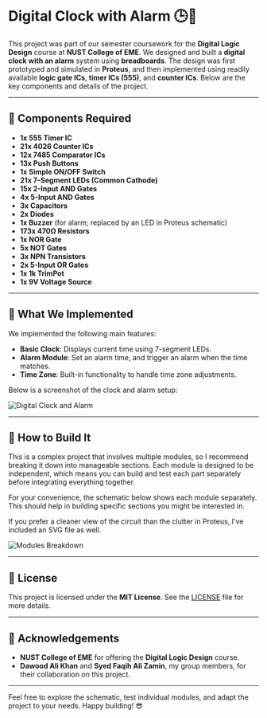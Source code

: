 # Digital Clock with Alarm 🕒🔔

This project was part of our semester coursework for the **Digital Logic Design** course at **NUST College of EME**. We designed and built a **digital clock with an alarm** system using **breadboards**. The design was first prototyped and simulated in **Proteus**, and then implemented using readily available **logic gate ICs**, **timer ICs (555)**, and **counter ICs**. Below are the key components and details of the project.

---

## 🔧 Components Required

- **1x 555 Timer IC**  
- **21x 4026 Counter ICs**  
- **12x 7485 Comparator ICs**  
- **13x Push Buttons**  
- **1x Simple ON/OFF Switch**  
- **21x 7-Segment LEDs (Common Cathode)**  
- **15x 2-Input AND Gates**  
- **4x 5-Input AND Gates**  
- **3x Capacitors**  
- **2x Diodes**  
- **1x Buzzer** (for alarm; replaced by an LED in Proteus schematic)  
- **173x 470Ω Resistors**  
- **1x NOR Gate**  
- **5x NOT Gates**  
- **3x NPN Transistors**  
- **2x 5-Input OR Gates**  
- **1x 1k TrimPot**  
- **1x 9V Voltage Source**

---

## 🎯 What We Implemented

We implemented the following main features:
- **Basic Clock**: Displays current time using 7-segment LEDs.
- **Alarm Module**: Set an alarm time, and trigger an alarm when the time matches.
- **Time Zone**: Built-in functionality to handle time zone adjustments.

Below is a screenshot of the clock and alarm setup:

![Digital Clock and Alarm](https://github.com/user-attachments/assets/bb6ae577-14e5-4afa-8baf-dd4713234229)

---

## 🔨 How to Build It

This is a complex project that involves multiple modules, so I recommend breaking it down into manageable sections. Each module is designed to be independent, which means you can build and test each part separately before integrating everything together. 

For your convenience, the schematic below shows each module separately. This should help in building specific sections you might be interested in.

If you prefer a cleaner view of the circuit than the clutter in Proteus, I've included an SVG file as well.

![Modules Breakdown](https://github.com/user-attachments/assets/ac47cd9d-d098-4e0f-90a1-cf859984fe19)

---

## 📜 License

This project is licensed under the **MIT License**. See the [LICENSE](LICENSE) file for more details.

---

## 🙏 Acknowledgements

- **NUST College of EME** for offering the **Digital Logic Design** course.
- **Dawood Ali Khan** and **Syed Faqih Ali Zamin**, my group members, for their collaboration on this project.

---

Feel free to explore the schematic, test individual modules, and adapt the project to your needs. Happy building! 😎
